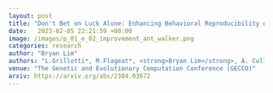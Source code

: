 ```yaml
---
layout: post
title: "Don't Bet on Luck Alone: Enhancing Behavioral Reproducibility of Quality-Diversity Solutions in Uncertain Domains"
date:   2023-02-05 22:21:59 +00:00
image: /images/p_01_e_02_improvement_ant_walker.png
categories: research
author: "Bryan Lim"
authors: "L.Grillotti*, M.Flageat*, <strong>Bryan Lim</strong>, A. Cully"
venue: "The Genetic and Evolutionary Computation Conference (GECCO)"
arxiv: https://arxiv.org/abs/2304.03672
--- 
```

